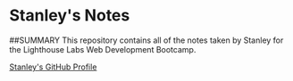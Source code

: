 # Stanley's Notes

##SUMMARY
This repository contains all of the notes taken by Stanley for the Lighthouse Labs Web Development Bootcamp.

[Stanley's GitHub Profile](https://github.com/Stanley1111)